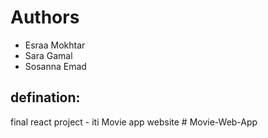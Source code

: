 # Authors
-    Esraa Mokhtar 
-    Sara Gamal
-    Sosanna Emad


## defination:
final react project - iti 
Movie app website 
#   M o v i e - W e b - A p p  
 